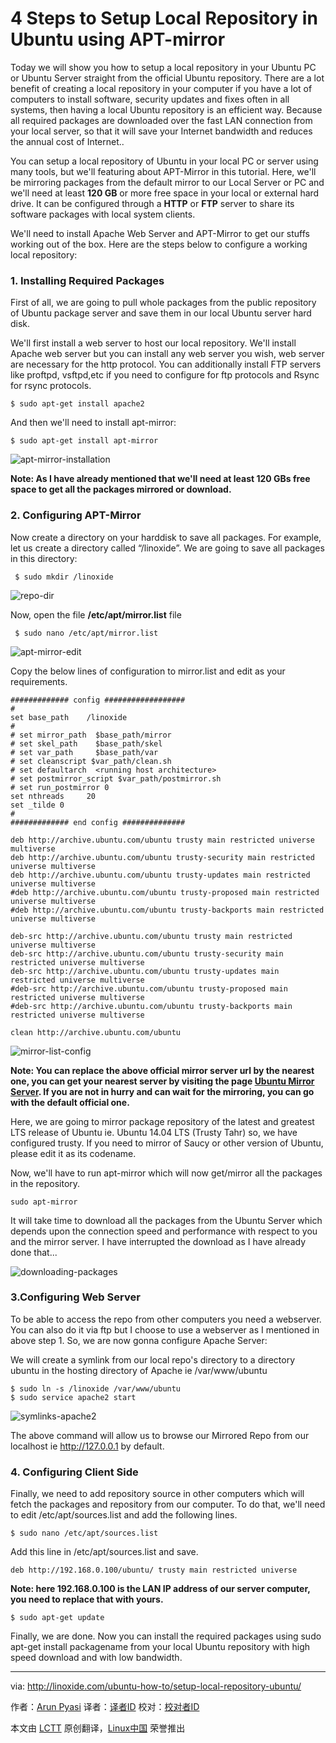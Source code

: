 4 Steps to Setup Local Repository in Ubuntu using APT-mirror
================================================================================
Today we will show you how to setup a local repository in your Ubuntu PC or Ubuntu Server straight from the official Ubuntu repository. There are a lot benefit of creating a local repository in your computer if you have a lot of computers to install software, security updates and fixes often in all systems, then having a local Ubuntu repository is an efficient way. Because all required packages are downloaded over the fast LAN connection from your local server, so that it will save your Internet bandwidth and reduces the annual cost of Internet..

You can setup a local repository of Ubuntu in your local PC or server using many tools, but we'll featuring about APT-Mirror in this tutorial. Here, we'll be mirroring packages from the default mirror to our Local Server or PC and we'll need at least **120 GB** or more free space in your local or external hard drive. It can be configured through a **HTTP** or **FTP** server to share its software packages with local system clients.

We'll need to install Apache Web Server and APT-Mirror to get our stuffs working out of the box. Here are the steps below to configure a working local repository:

### 1. Installing Required Packages ###

First of all, we are going to pull whole packages from the public repository of Ubuntu package server and save them in our local Ubuntu server hard disk.

We'll first install a web server to host our local repository. We'll install Apache web server but you can install any web server you wish, web server are necessary for the http protocol. You can additionally install FTP servers like proftpd, vsftpd,etc if you need to configure for ftp protocols and Rsync for rsync protocols.

    $ sudo apt-get install apache2

And then we'll need to install apt-mirror:

    $ sudo apt-get install apt-mirror

![apt-mirror-installation](http://blog.linoxide.com/wp-content/uploads/2014/12/apt-mirror-install.png)

**Note: As I have already mentioned that we'll need at least 120 GBs free space to get all the packages mirrored or download.**

### 2. Configuring APT-Mirror ###

Now create a directory on your harddisk to save all packages. For example, let us create a directory called “/linoxide”. We are going to save all packages in this directory:

     $ sudo mkdir /linoxide

![repo-dir](http://blog.linoxide.com/wp-content/uploads/2014/12/mkdir-linoxide.png)

Now, open the file **/etc/apt/mirror.list** file

     $ sudo nano /etc/apt/mirror.list

![apt-mirror-edit](http://blog.linoxide.com/wp-content/uploads/2014/12/edit-mirror-list-300x7.png)

Copy the below lines of configuration to mirror.list and edit as your requirements.

    ############# config ##################
    #
    set base_path    /linoxide
    #
    # set mirror_path  $base_path/mirror
    # set skel_path    $base_path/skel
    # set var_path     $base_path/var
    # set cleanscript $var_path/clean.sh
    # set defaultarch  <running host architecture>
    # set postmirror_script $var_path/postmirror.sh
    # set run_postmirror 0
    set nthreads     20
    set _tilde 0
    #
    ############# end config ##############

    deb http://archive.ubuntu.com/ubuntu trusty main restricted universe multiverse
    deb http://archive.ubuntu.com/ubuntu trusty-security main restricted universe multiverse
    deb http://archive.ubuntu.com/ubuntu trusty-updates main restricted universe multiverse
    #deb http://archive.ubuntu.com/ubuntu trusty-proposed main restricted universe multiverse
    #deb http://archive.ubuntu.com/ubuntu trusty-backports main restricted universe multiverse

    deb-src http://archive.ubuntu.com/ubuntu trusty main restricted universe multiverse
    deb-src http://archive.ubuntu.com/ubuntu trusty-security main restricted universe multiverse
    deb-src http://archive.ubuntu.com/ubuntu trusty-updates main restricted universe multiverse
    #deb-src http://archive.ubuntu.com/ubuntu trusty-proposed main restricted universe multiverse
    #deb-src http://archive.ubuntu.com/ubuntu trusty-backports main restricted universe multiverse

    clean http://archive.ubuntu.com/ubuntu

![mirror-list-config](http://blog.linoxide.com/wp-content/uploads/2014/12/mirror-list-config.png)

**Note: You can replace the above official mirror server url by the nearest one, you can get your nearest server by visiting the page [Ubuntu Mirror Server][1]. If you are not in hurry and can wait for the mirroring, you can go with the default official one.**

Here, we are going to mirror package repository of the latest and greatest LTS release of Ubuntu ie. Ubuntu 14.04 LTS (Trusty Tahr) so, we have configured trusty. If you need to mirror of Saucy or other version of Ubuntu, please edit it as its codename.

Now, we'll have to run apt-mirror which will now get/mirror all the packages in the repository.

    sudo apt-mirror

It will take time to download all the packages from the Ubuntu Server which depends upon the connection speed and performance with respect to you and the mirror server. I have interrupted the download as I have already done that...

![downloading-packages](http://blog.linoxide.com/wp-content/uploads/2014/12/downloading-index.png)

### 3.Configuring Web Server ###

To be able to access the repo from other computers you need a webserver. You can also do it via ftp but I choose to use a webserver as I mentioned in above step 1. So, we are now gonna configure Apache Server:

We will create a symlink from our local repo's directory to a directory ubuntu in the hosting directory of Apache ie /var/www/ubuntu

    $ sudo ln -s /linoxide /var/www/ubuntu
    $ sudo service apache2 start

![symlinks-apache2](http://blog.linoxide.com/wp-content/uploads/2014/12/symblink-apache2.png)

The above command will allow us to browse our Mirrored Repo from our localhost ie http://127.0.0.1 by default.
 
### 4. Configuring Client Side ###

Finally, we need to add repository source in other computers which will fetch the packages and repository from our computer. To do that, we'll need to edit /etc/apt/sources.list and add the following lines.

    $ sudo nano /etc/apt/sources.list

Add this line in /etc/apt/sources.list and save.

    deb http://192.168.0.100/ubuntu/ trusty main restricted universe

**Note: here 192.168.0.100 is the LAN IP address of our server computer, you need to replace that with yours.**

    $ sudo apt-get update

Finally, we are done. Now you can install the required packages using sudo apt-get install packagename from your local Ubuntu repository with high speed download and with low bandwidth.

--------------------------------------------------------------------------------

via: http://linoxide.com/ubuntu-how-to/setup-local-repository-ubuntu/

作者：[Arun Pyasi][a]
译者：[译者ID](https://github.com/译者ID)
校对：[校对者ID](https://github.com/校对者ID)

本文由 [LCTT](https://github.com/LCTT/TranslateProject) 原创翻译，[Linux中国](http://linux.cn/) 荣誉推出

[a]:http://linoxide.com/author/arunp/
[1]:https://launchpad.net/ubuntu/+archivemirrors